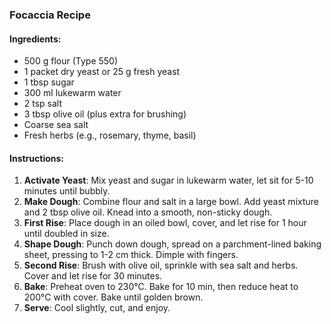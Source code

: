 ### Focaccia Recipe

#### Ingredients:
- 500 g flour (Type 550)
- 1 packet dry yeast or 25 g fresh yeast
- 1 tbsp sugar
- 300 ml lukewarm water
- 2 tsp salt
- 3 tbsp olive oil (plus extra for brushing)
- Coarse sea salt
- Fresh herbs (e.g., rosemary, thyme, basil)

#### Instructions:
1. **Activate Yeast**: Mix yeast and sugar in lukewarm water, let sit for 5-10 minutes until bubbly.
2. **Make Dough**: Combine flour and salt in a large bowl. Add yeast mixture and 2 tbsp olive oil. Knead into a smooth, non-sticky dough.
3. **First Rise**: Place dough in an oiled bowl, cover, and let rise for 1 hour until doubled in size.
4. **Shape Dough**: Punch down dough, spread on a parchment-lined baking sheet, pressing to 1-2 cm thick. Dimple with fingers.
5. **Second Rise**: Brush with olive oil, sprinkle with sea salt and herbs. Cover and let rise for 30 minutes.
6. **Bake**: Preheat oven to 230°C. Bake for 10 min, then reduce heat to 200°C with cover. Bake until golden brown.
7. **Serve**: Cool slightly, cut, and enjoy.
